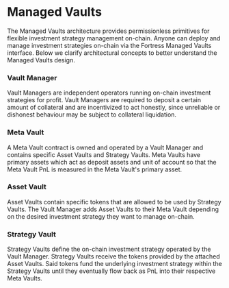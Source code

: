 # Managed Vaults

The Managed Vaults architecture provides permissionless primitives for flexible investment strategy management on-chain. Anyone can deploy and manage investment strategies on-chain via the Fortress Managed Vaults interface. Below we clarify architectural concepts to better understand the Managed Vaults design.

### Vault Manager

Vault Managers are independent operators running on-chain investment strategies for profit. Vault Managers are required to deposit a certain amount of collateral and are incentivized to act honestly, since unreliable or dishonest behaviour may be subject to collateral liquidation.

### Meta Vault

A Meta Vault contract is owned and operated by a Vault Manager and contains specific Asset Vaults and Strategy Vaults. Meta Vaults have primary assets which act as deposit assets and unit of account so that the Meta Vault PnL is measured in the Meta Vault's primary asset.&#x20;

### Asset Vault

Asset Vaults contain specific tokens that are allowed to be used by Strategy Vaults. The Vault Manager adds Asset Vaults to their Meta Vault depending on the desired investment strategy they want to manage on-chain.

### Strategy Vault

Strategy Vaults define the on-chain investment strategy operated by the Vault Manager. Strategy Vaults receive the tokens provided by the attached Asset Vaults. Said tokens fund the underlying investment strategy within the Strategy Vaults until they eventually flow back as PnL into their respective Meta Vaults.
